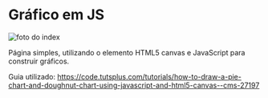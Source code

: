 # Gráfico em JS

![foto do index](https://user-images.githubusercontent.com/12296364/37983911-2d724a7a-31cb-11e8-97e3-4abb80d8ff59.png)

Página simples, utilizando o elemento HTML5 canvas e JavaScript para construir gráficos.

Guia utilizado: https://code.tutsplus.com/tutorials/how-to-draw-a-pie-chart-and-doughnut-chart-using-javascript-and-html5-canvas--cms-27197
